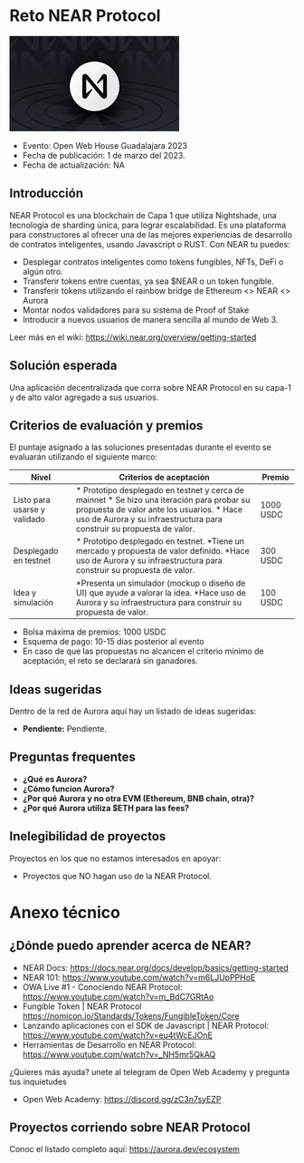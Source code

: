 # Reto NEAR Protocol


![image](img/near-protocol.jpeg)
* Evento: Open Web House Guadalajara 2023
* Fecha de publicación: 1 de marzo del 2023.
* Fecha de actualización: NA
  

## Introducción

NEAR Protocol es una blockchain de Capa 1 que utiliza Nightshade, una tecnología de sharding única, para lograr escalabilidad. Es una plataforma para constructores al ofrecer una de las mejores experiencias de desarrollo de contratos inteligentes, usando Javascript o RUST. Con NEAR tu puedes:

- Desplegar contratos inteligentes como tokens fungibles, NFTs, DeFi o algún otro.
- Transferir tokens entre cuentas, ya sea $NEAR o un token fungible.
- Transferir tokens utilizando el rainbow bridge de Ethereum <> NEAR <> Aurora
- Montar nodos validadores para su sistema de Proof of Stake
- Introducir a nuevos usuarios de manera sencilla al mundo de Web 3.

Leer más en el wiki: https://wiki.near.org/overview/getting-started

## Solución esperada

Una aplicación decentralizada que corra sobre NEAR Protocol en su capa-1 y de alto valor agregado a sus usuarios.


## Criterios de evaluación y premios

El puntaje asignado a las soluciones presentadas durante el evento se evaluarán utilizando el siguiente marco:

| Nivel                        | Criterios de aceptación                                                                                                                                                                                        | Premio    |
|------------------------------|----------------------------------------------------------------------------------------------------------------------------------------------------------------------------------------------------------------|-----------|
| Listo para usarse y validado | * Prototipo desplegado en testnet y cerca de mainnet * Se hizo una iteración para probar su propuesta de valor ante los usuarios. * Hace uso de Aurora y su infraestructura para construir su propuesta de valor. | 1000 USDC |
| Desplegado en testnet        | * Prototipo desplegado en testnet. *Tiene un mercado y propuesta de valor definido. *Hace uso de Aurora y su infraestructura para construir su propuesta de valor.                                              | 300 USDC  |
| Idea y simulación            | *Presenta un simulador (mockup o diseño de UI) que ayude a valorar la idea. *Hace uso de Aurora y su infraestructura para construir su propuesta de valor.                                                     | 100 USDC  |

- Bolsa máxima de premios: 1000 USDC
- Esquema de pago: 10-15 días posterior al evento
- En caso de que las propuestas no alcancen el criterio mínimo de aceptación, el reto se declarará sin ganadores.

## Ideas sugeridas

Dentro de la red de Aurora aquí hay un listado de ideas sugeridas:

- **Pendiente:** Pendiente.



## Preguntas frequentes

* **¿Qué es Aurora?** 
* **¿Cómo funcion Aurora?**
* **¿Por qué Aurora y no otra EVM (Ethereum, BNB chain, otra)?**
* **¿Por qué Aurora utiliza $ETH para las fees?**
  

## Inelegibilidad de proyectos
Proyectos en los que no estamos interesados en apoyar:

- Proyectos que NO hagan uso de la NEAR Protocol.

# Anexo técnico 
## ¿Dónde puedo aprender acerca de NEAR?


* NEAR Docs: https://docs.near.org/docs/develop/basics/getting-started
* NEAR 101: https://www.youtube.com/watch?v=m6LJUpPPHoE
* OWA Live #1 - Conociendo NEAR Protocol: https://www.youtube.com/watch?v=m_BdC7GRtAo
* Fungible Token | NEAR Protocol https://nomicon.io/Standards/Tokens/FungibleToken/Core
* Lanzando aplicaciones con el SDK de Javascript | NEAR Protocol: https://www.youtube.com/watch?v=eu4tWcEJOnE
* Herramientas de Desarrollo en NEAR Protocol: https://www.youtube.com/watch?v=_NH5mr5QkAQ

¿Quieres más ayuda? unete al telegram de Open Web Academy y pregunta tus inquietudes
- Open Web Academy: https://discord.gg/zC3n7syEZP

## Proyectos corriendo sobre NEAR Protocol

Conoc el listado completo aquí: https://aurora.dev/ecosystem